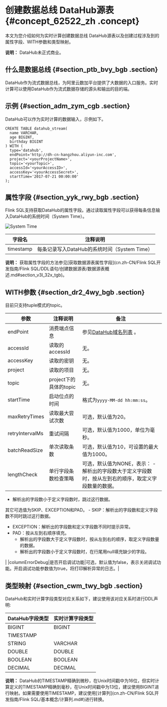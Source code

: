# 创建数据总线 DataHub源表 {#concept_62522_zh .concept}

本文为您介绍如何为实时计算创建数据总线 DataHub源表以及创建过程涉及到的属性字段、WITH参数和类型映射。

**说明：** DataHub未正式商业。

## 什么是数据总线 {#section_ptb_bvy_bgb .section}

DataHub作为流式数据总线，为阿里云数加平台提供了大数据的入口服务。实时计算可以使用DataHub作为流式数据存储的源头和输出的目的端。

## 示例 {#section_adm_zym_cgb .section}

DataHub可以作为实时计算的数据输入，示例如下。

``` {#codeblock_pir_dkw_9gy .language-sql}
CREATE TABLE datahub_stream(
  name VARCHAR,
  age BIGINT,
  birthday BIGINT
) WITH (
  type='datahub',
  endPoint='http://dh-cn-hangzhou.aliyun-inc.com',
  project='<yourProjectName>',
  topic='<yourTopic>',
  accessId='<yourAccessID>',
  accessKey='<yourAccessSecret>',
  startTime='2017-07-21 00:00:00'
); 
```

## 属性字段 {#section_yyk_rwy_bgb .section}

Flink SQL支持获取DataHub的属性字段。通过读取属性字段可以获得每条信息输入DataHub的系统时间（System Time）。

![System Time](http://docs-aliyun.cn-hangzhou.oss.aliyun-inc.com/assets/pic/62522/cn_zh/1522727303925/1122.png)

|字段名|注释说明|
|---|----|
|timestamp|每条记录写入DataHub的系统时间（System Time）|

**说明：** 获取属性字段的方法参见[获取数据源表属性字段](cn.zh-CN/Flink SQL开发指南/Flink SQL/DDL语句/创建数据源表/数据源表概述.md#section_v3l_32x_tgb)。

## WITH参数 {#section_dr2_4wy_bgb .section}

目前只支持tuple模式的topic。

|参数|注释说明|备注|
|--|----|--|
|endPoint|消费端点信息|参见[DataHub域名列表](https://help.aliyun.com/document_detail/47442.html?spm=5176.doc47439.6.542.w2TEz3) 。|
|accessId|读取的accessId|无。|
|accessKey|读取的密钥|无。|
|project|读取的项目|无。|
|topic|project下的具体的topic|无。|
|startTime|启动位点的时间|格式为`yyyy-MM-dd hh:mm:ss`。|
|maxRetryTimes|读取最大尝试次数|可选，默认值为20。|
|retryIntervalMs|重试间隔|可选，默认值为1000，单位为毫秒。|
|batchReadSize|单次读取条数|可选，默认值为10，可设置的最大值为1000。|
|lengthCheck|单行字段条数检查策略|可选，默认值为NONE，表示： -   解析出的字段数大于定义字段数时，按从左到右的顺序，取定义字段数量的数据。
-   解析出的字段数小于定义字段数时，跳过这行数据。

 其它可选值为SKIP、EXCEPTION和PAD。 -   SKIP：解析出的字段数和定义字段数不同时跳过这行数据。
-   EXCEPTION：解析出的字段数和定义字段数不同时提示异常。
-   PAD：按从左到右顺序填充。
    -   解析出的字段数大于定义字段数时，按从左到右的顺序，取定义字段数量的数据。
    -   解析出的字段数小于定义字段数时，在行尾用null填充缺少的字段。

 |
|columnErrorDebug|是否开启调试功能|可选，默认值为false，表示关闭调试功能。开启调试功能参数值为true，将打印解析异常的日志。|

## 类型映射 {#section_cwm_twy_bgb .section}

DataHub和实时计算字段类型对应关系如下，建议使用该对应关系时进行DDL声明:

|DataHub字段类型|实时计算字段类型|
|-----------|--------|
|BIGINT|BIGINT|
|TIMESTAMP|
|STRING|VARCHAR|
|DOUBLE|DOUBLE|
|BOOLEAN|BOOLEAN|
|DECIMAL|DECIMAL|

**说明：** DataHub的TIMESTAMP精确到微秒，在Unix时间戳中为16位，但实时计算定义的TIMESTAMP精确到毫秒，在Unix时间戳中为13位，建议使用BIGINT进行映射。如果需要使用TIMESTAMP，建议使用[计算列](cn.zh-CN/Flink SQL开发指南/Flink SQL/基本概念/计算列.md#)进行转换。

